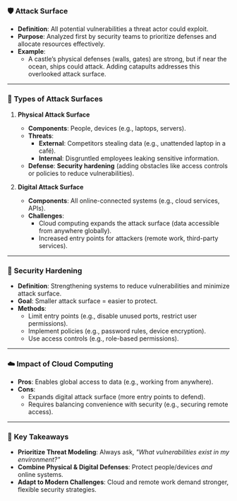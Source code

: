 ### 🛡️ **Attack Surface**  
- **Definition**: All potential vulnerabilities a threat actor could exploit.  
- **Purpose**: Analyzed first by security teams to prioritize defenses and allocate resources effectively.  
- **Example**:  
  - A castle’s physical defenses (walls, gates) are strong, but if near the ocean, ships could attack. Adding catapults addresses this overlooked attack surface.  

---

### 🧱 **Types of Attack Surfaces**  
1. **Physical Attack Surface**  
   - **Components**: People, devices (e.g., laptops, servers).  
   - **Threats**:  
     - **External**: Competitors stealing data (e.g., unattended laptop in a café).  
     - **Internal**: Disgruntled employees leaking sensitive information.  
   - **Defense**: **Security hardening** (adding obstacles like access controls or policies to reduce vulnerabilities).  

2. **Digital Attack Surface**  
   - **Components**: All online-connected systems (e.g., cloud services, APIs).  
   - **Challenges**:  
     - Cloud computing expands the attack surface (data accessible from anywhere globally).  
     - Increased entry points for attackers (remote work, third-party services).  

---

### 🔧 **Security Hardening**  
- **Definition**: Strengthening systems to reduce vulnerabilities and minimize attack surface.  
- **Goal**: Smaller attack surface = easier to protect.  
- **Methods**:  
  - Limit entry points (e.g., disable unused ports, restrict user permissions).  
  - Implement policies (e.g., password rules, device encryption).  
  - Use access controls (e.g., role-based permissions).  

---

### ☁️ **Impact of Cloud Computing**  
- **Pros**: Enables global access to data (e.g., working from anywhere).  
- **Cons**:  
  - Expands digital attack surface (more entry points to defend).  
  - Requires balancing convenience with security (e.g., securing remote access).  

---

### 🧩 **Key Takeaways**  
- **Prioritize Threat Modeling**: Always ask, *"What vulnerabilities exist in my environment?"*  
- **Combine Physical & Digital Defenses**: Protect people/devices *and* online systems.  
- **Adapt to Modern Challenges**: Cloud and remote work demand stronger, flexible security strategies.  
